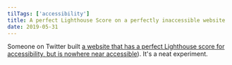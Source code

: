 ```yaml
---
tilTags: ['accessibility']
title: A perfect Lighthouse Score on a perfectly inaccessible website
date: 2019-05-31
---
```


Someone on Twitter built [a website that has a perfect Lighthouse score for accessibility, but is nowhere near accessible](https://www.matuzo.at/blog/building-the-most-inaccessible-site-possible-with-a-perfect-lighthouse-score/)). It's a neat experiment.
